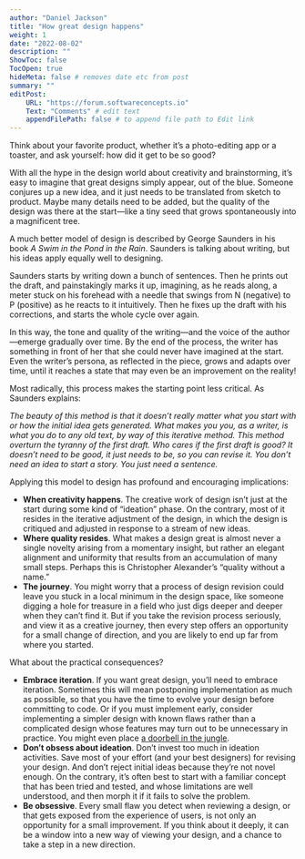 ```yaml
---
author: "Daniel Jackson"
title: "How great design happens"
weight: 1
date: "2022-08-02"
description: ""
ShowToc: false
TocOpen: true
hideMeta: false # removes date etc from post
summary: ""
editPost:
    URL: "https://forum.softwareconcepts.io"
    Text: "Comments" # edit text
    appendFilePath: false # to append file path to Edit link
---
```

Think about your favorite product, whether it’s a photo-editing app or a toaster, and ask yourself: how did it get to be so good?

With all the hype in the design world about creativity and brainstorming, it’s easy to imagine that great designs simply appear, out of the blue. Someone conjures up a new idea, and it just needs to be translated from sketch to product. Maybe many details need to be added, but the quality of the design was there at the start—like a tiny seed that grows spontaneously into a magnificent tree.

A much better model of design is described by George Saunders in his book *A Swim in the Pond in the Rain*. Saunders is talking about writing, but his ideas apply equally well to designing.

Saunders starts by writing down a bunch of sentences. Then he prints out the draft, and painstakingly marks it up, imagining, as he reads along, a meter stuck on his forehead with a needle that swings from N (negative) to P (positive) as he reacts to it intuitively. Then he fixes up the draft with his corrections, and starts the whole cycle over again.

In this way, the tone and quality of the writing—and the voice of the author—emerge gradually over time. By the end of the process, the writer has something in front of her that she could never have imagined at the start. Even the writer’s persona, as reflected in the piece, grows and adapts over time, until it reaches a state that may even be an improvement on the reality!

Most radically, this process makes the starting point less critical. As Saunders explains:

*The beauty of this method is that it doesn’t really matter what you start with or how the initial idea gets generated. What makes you you, as a writer, is what you do to any old text, by way of this iterative method. This method overturn the tyranny of the first draft. Who cares if the first draft is good? It doesn’t need to be good, it just needs to be, so you can revise it. You don’t need an idea to start a story. You just need a sentence.* 

Applying this model to design has profound and encouraging implications:

- **When creativity happens**. The creative work of design isn’t just at the start during some kind of “ideation” phase. On the contrary, most of it resides in the iterative adjustment of the design, in which the design is critiqued and adjusted in response to a stream of new ideas.
- **Where quality resides**. What makes a design great is almost never a single novelty arising from a momentary insight, but rather an elegant alignment and uniformity that results from an accumulation of many small steps. Perhaps this is Christopher Alexander’s “quality without a name.”
- **The journey**. You might worry that a process of design revision could leave you stuck in a local minimum in the design space, like someone digging a hole for treasure in a field who just digs deeper and deeper when they can’t find it. But if you take the revision process seriously, and view it as a creative journey, then every step offers an opportunity for a small change of direction, and you are likely to end up far from where you started.

What about the practical consequences?

- **Embrace iteration**. If you want great design, you’ll need to embrace iteration. Sometimes this will mean postponing implementation as much as possible, so that you have the time to evolve your design before committing to code. Or if you must implement early, consider implementing a simpler design with known flaws rather than a complicated design whose features may turn out to be unnecessary in practice. You might even place [a doorbell in the jungle](https://medium.com/@komorama/the-doorbell-in-the-jungle-cca22fbd78d0).
- **Don’t obsess about ideation**. Don’t invest too much in ideation activities. Save most of your effort (and your best designers) for revising your design. And don’t reject initial ideas because they’re not novel enough. On the contrary, it’s often best to start with a familiar concept that has been tried and tested, and whose limitations are well understood, and then morph it if it fails to solve the problem.
- **Be obsessive**. Every small flaw you detect when reviewing a design, or that gets exposed from the experience of users, is not only an opportunity for a small improvement. If you think about it deeply, it can be a window into a new way of viewing your design, and a chance to take a step in a new direction.